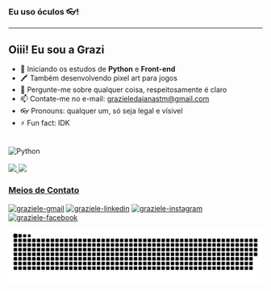 ### Eu uso óculos 👓!
---
## **Oiii!** Eu sou a Grazi
<!--
**grazuzu/grazuzu** is a ✨ _special_ ✨ repository because its `README.md` (this file) appears on your GitHub profile.
--> 
- 🌱 Iniciando os estudos de **Python** e **Front-end**
- 🖍️ Também desenvolvendo pixel art para jogos
- 💬 Pergunte-me sobre qualquer coisa, respeitosamente é claro
- 📫 Contate-me no e-mail: grazieledaianastm@gmail.com
- 👓 Pronouns: qualquer um, só seja legal e vísivel
- ⚡ Fun fact: IDK

<div style="display: inline_block"><br>
  <!--<img align="center" alt="Fortran" height="40" width="40" src="https://image.flaticon.com/icons/png/512/31/31715.png">-->
  <img align="center" alt="Python" height="40" width="40" src="https://cdn-icons-png.flaticon.com/512/919/919852.png">
</div>

 </br>
 <div>
  <a href="https://github.com/grazuzu">
  <img height="180em" src="https://github-readme-stats.vercel.app/api?username=grazuzu&show_icons=true&theme=tokyonight&include_all_commits=true&count_private=true"/>
  <img height="180em" src="https://github-readme-stats.vercel.app/api/top-langs/?username=grazuzu&layout=compact&langs_count=7&theme=tokyonight"/>
</div>
   
 ### **Meios de Contato**
<div> 
   <a href="mailto:grazieledaianastm@gmail.com" target="_blank"><img align="center" alt="graziele-gmail" src="https://img.shields.io/badge/Gmail-D14836?style=for-the-badge&logo=gmail&logoColor=white" target="_blank"></a>
  <a href="https://www.linkedin.com/in/graziele-daiana-sena-de-sousa-1b8411204" target="_blank"><img align="center" alt="graziele-linkedin" src="https://img.shields.io/badge/LinkedIn-0077B5?style=for-the-badge&logo=linkedin&logoColor=white" target="_blank"></a>
  <a href="https://instagram.com/grazi_sena_26" target="_blank"><img align="center" alt="graziele-instagram" src="https://img.shields.io/badge/Instagram-E4405F?style=for-the-badge&logo=instagram&logoColor=white" target="_blank"></a>
   <a href="https://www.facebook.com/grazieledaianasenade.sousa" target="_blank"><img align="center" alt="graziele-facebook"  src="https://img.shields.io/badge/Facebook-1877F2?style=for-the-badge&logo=facebook&logoColor=white" target="_blank"></a>
 </div>
  
<div>
 
  ![Snake animation](https://github.com/grazuzu/grazuzu/blob/output/github-contribution-grid-snake.svg)
 
</div>


